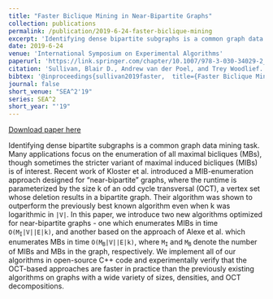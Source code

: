 ```yaml
---
title: "Faster Biclique Mining in Near-Bipartite Graphs"
collection: publications
permalink: /publication/2019-6-24-faster-biclique-mining
excerpt: 'Identifying dense bipartite subgraphs is a common graph data mining task. Many applications focus on the enumeration of all maximal bicliques (MBs), though sometimes the stricter variant of maximal induced bicliques (MIBs) is of interest. Recent work of Kloster et al. introduced a MIB-enumeration approach designed for “near-bipartite” graphs, where the runtime is parameterized by the size k of an odd cycle transversal (OCT), a vertex set whose deletion results in a bipartite graph. Their algorithm was shown to outperform the previously best known algorithm even when k was logarithmic in <code>|V|</code>. In this paper, we introduce two new algorithms optimized for near-bipartite graphs - one which enumerates MIBs in time <code>O(M<sub>I</sub>|V||E|k)</code>, and another based on the approach of Alexe et al. which enumerates MBs in time <code>O(M<sub>B</sub>|V||E|k)</code>, where <code>M<sub>I</sub></code> and <code>M<sub>B</sub></code> denote the number of MIBs and MBs in the graph, respectively. We implement all of our algorithms in open-source C++ code and experimentally verify that the OCT-based approaches are faster in practice than the previously existing algorithms on graphs with a wide variety of sizes, densities, and OCT decompositions.'
date: 2019-6-24
venue: 'International Symposium on Experimental Algorithms'
paperurl: 'https://link.springer.com/chapter/10.1007/978-3-030-34029-2_28'
citation: 'Sullivan, Blair D., Andrew van der Poel, and Trey Woodlief. &quot;Faster Biclique Mining in Near-Bipartite Graphs.&quot; <i>International Symposium on Experimental Algorithms</i>. Springer, Cham, 2019.'
bibtex: '@inproceedings{sullivan2019faster,  title={Faster Biclique Mining in Near-Bipartite Graphs},  author={Sullivan, Blair D and Poel, Andrew van der and Woodlief, Trey},  booktitle={International Symposium on Experimental Algorithms},  pages={424--453},  year={2019},  organization={Springer}}'
journal: false
short_venue: "SEA^2'19"
series: SEA^2
short_year: "'19"
---
```


<a href='https://link.springer.com/chapter/10.1007/978-3-030-34029-2_28'>Download paper here</a>

Identifying dense bipartite subgraphs is a common graph data mining task. Many applications focus on the enumeration of all maximal bicliques (MBs), though sometimes the stricter variant of maximal induced bicliques (MIBs) is of interest. Recent work of Kloster et al. introduced a MIB-enumeration approach designed for “near-bipartite” graphs, where the runtime is parameterized by the size k of an odd cycle transversal (OCT), a vertex set whose deletion results in a bipartite graph. Their algorithm was shown to outperform the previously best known algorithm even when k was logarithmic in <code>|V|</code>. In this paper, we introduce two new algorithms optimized for near-bipartite graphs - one which enumerates MIBs in time <code>O(M<sub>I</sub>|V||E|k)</code>, and another based on the approach of Alexe et al. which enumerates MBs in time <code>O(M<sub>B</sub>|V||E|k)</code>, where <code>M<sub>I</sub></code> and <code>M<sub>B</sub></code> denote the number of MIBs and MBs in the graph, respectively. We implement all of our algorithms in open-source C++ code and experimentally verify that the OCT-based approaches are faster in practice than the previously existing algorithms on graphs with a wide variety of sizes, densities, and OCT decompositions.
